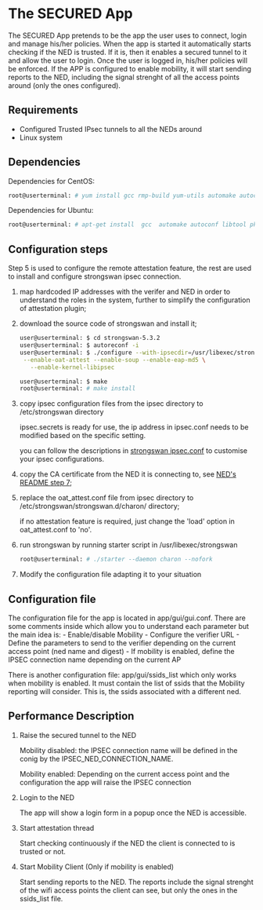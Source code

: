 # The SECURED App

The SECURED App pretends to be the app the user uses to connect, login and manage his/her policies. 
When the app is started it automatically starts checking if the NED is trusted. If it is, then it 
enables a secured tunnel to it and allow the user to login. Once the user is logged in, his/her 
policies will be enforced. If the APP is configured to enable mobility, it will start sending 
reports to the NED, including the signal strenght of all the access points around (only the ones configured).

## Requirements

- Configured Trusted IPsec tunnels to all the NEDs around
- Linux system


## Dependencies
Dependencies for CentOS:
```bash
root@userterminal: # yum install gcc rmp-build yum-utils automake autoconf libtool pkg-config gettext perl python flex bison gperf libjson-c libjson-c-devel libsoup libsoup-devel
```

Dependencies for Ubuntu:
```bash
root@userterminal: # apt-get install  gcc  automake autoconf libtool pkg-config gettext perl python flex bison gperf libjson-c-dev libjson0  libjson0-dev libsoup2.4-dev libsoup2.4-1
```


## Configuration steps

Step 5 is used to configure the remote attestation feature, the rest are used to install and configure strongswan ipsec connection.

1. map hardcoded IP addresses with the verifer and NED in order to understand the roles in the system, further to simplify the configuration of attestation plugin;

2. download the source code of strongswan and install it;

    ```bash
    user@userterminal: $ cd strongswan-5.3.2
    user@userterminal: $ autoreconf -i
    user@userterminal: $ ./configure --with-ipsecdir=/usr/libexec/strongswan        --bindir=/usr/libexec/strongswan --sysconfdir=/etc/strongswan \
	 --enable-oat-attest --enable-soup --enable-eap-md5 \
       --enable-kernel-libipsec

    user@userterminal: $ make
    root@userterminal: # make install
    ```
3. copy ipsec configuration files from the ipsec directory to /etc/strongswan directory

 	ipsec.secrets is ready for use, the ip address in ipsec.conf needs to be modified based on the specific setting.

 	you can follow the descriptions in [strongswan ipsec.conf](https://wiki.strongswan.org/projects/strongswan/wiki/ConnSection) to customise your ipsec configurations.


4. copy the CA certificate from the NED it is connecting to, see [NED's README step 7](https://gitlab.secured-fp7.eu/secured/ned/blob/strongswan/strongswan/README.md);

5. replace the oat_attest.conf file from ipsec directory to /etc/strongswan/strongswan.d/charon/ directory;

	if no attestation feature is required, just change the 'load' option in oat_attest.conf to 'no'.

6. run strongswan by running starter script in /usr/libexec/strongswan

	```bash
	root@userterminal: # ./starter --daemon charon --nofork
	```

7. Modify the configuration file adapting it to your situation

## Configuration file

The configuration file for the app is located in app/gui/gui.conf. There are some comments inside which allow you to understand each parameter but the main idea is:
    - Enable/disable Mobility
    - Configure the verifier URL 
    - Define the parameters to send to the verifier depending on the current access point (ned name and digest)
    - If mobility is enabled, define the IPSEC connection name depending on the current AP

There is another configuration file: app/gui/ssids_list which only works when mobility is enabled. It must contain the list of ssids that the Mobility reporting will consider. This is, the ssids associated with a different ned.

## Performance Description

1. Raise the secured tunnel to the NED

    Mobility disabled: the IPSEC connection name will be defined in the conig by the IPSEC_NED_CONNECTION_NAME.

    Mobility enabled: Depending on the current access point and the configuration the app will raise the IPSEC connection 

2. Login to the NED

    The app will show a login form in a popup once the NED is accessible.

3. Start attestation thread

    Start checking continuously if the NED the client is connected to is trusted or not.

4. Start Mobility Client (Only if mobility is enabled)

    Start sending reports to the NED. The reports include the signal strenght of the wifi access points the client can see, but only the ones in the ssids_list file.



